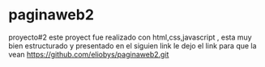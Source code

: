 # paginaweb2
proyecto#2
este  proyect fue realizado con html,css,javascript  , esta muy bien estructurado  y presentado  en el siguien link le dejo el link para que la vean  https://github.com/eliobys/paginaweb2.git
